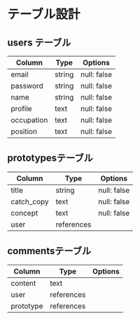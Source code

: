 # テーブル設計

## users テーブル

| Column             | Type   | Options        |
| ------------------ | ------ | -------------- |
| email              | string | null: false    |
| password           | string | null: false    |
| name               | string | null: false    |
| profile            | text   | null: false    |
| occupation         | text   | null: false    |
| position           | text   | null: false    |

## prototypesテーブル

| Column             | Type       | Options     |
| ------------------ | -----------| ----------- |
| title              | string     | null: false |
| catch_copy         | text       | null: false |
| concept            | text       | null: false |
| user               | references |             |

## commentsテーブル

| Column               | Type       | Options     |
| -------------------- | -----------| ----------- |
| content              | text       |             |
| user                 | references |             |
| prototype            | references |             |